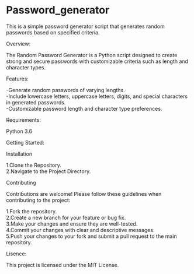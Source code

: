 # Password_generator
This is a simple password generator script that generates random passwords based on specified criteria.

Overview:

The Random Password Generator is a Python script designed to create strong and secure passwords with customizable criteria such as length and character types.

Features:

-Generate random passwords of varying lengths.   
-Include lowercase letters, uppercase letters, digits, and special characters in generated passwords.   
-Customizable password length and character type preferences.   

Requirements:

Python 3.6

Getting Started:

Installation

1.Clone the Repository.   
2.Navigate to the Project Directory.   

Contributing

Contributions are welcome! Please follow these guidelines when contributing to the project:

1.Fork the repository.  
2.Create a new branch for your feature or bug fix.  
3.Make your changes and ensure they are well-tested.    
4.Commit your changes with clear and descriptive messages.   
5.Push your changes to your fork and submit a pull request to the main repository.   

Lisence:

This project is licensed under the MIT License.

